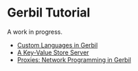 # Gerbil Tutorial

A work in progress.

- [Custom Languages in Gerbil](tutorial/lang.md)
- [A Key-Value Store Server](tutorial/kvstore.md)
- [Proxies: Network Programming in Gerbil](tutorial/proxy.md)
